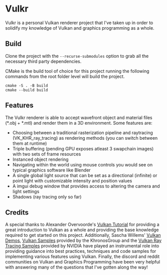 # Vulkr

Vulkr is a personal Vulkan renderer project that I've taken up in order to solidify my knowledge of Vulkan and graphics programming as a whole.

## Build
Clone the project with the `--recurse-submodules` option to grab all the necessary third party dependencies.

CMake is the build tool of choice for this project running the following commands from the root folder level will build the project.
```
cmake -S . -B build
cmake --build build
```

## Features
The Vulkr renderer is able to accept wavefront object and material files (*.obj + *.mtl) and render them in a 3D environment. Some features are:
- Choosing between a traditional rasterization pipeline and raytracing (VK_KHR_ray_tracing) as rendering methods (you can switch between them at runtime)
- Triple buffering (pending GPU exposes atleast 3 swapchain images) with two sets of frame resources
- Instanced object rendering
- Navigating within the world using mouse controls you would see on typical graphics software like Blender
- A single global light source that can be set as a directional (infinite) or point light with customizable intensity and position values
- A imgui debug window that provides access to altering the camera and light settings
- Shadows (ray tracing only so far)

## Credits
A special thanks to Alexander Overvoorde's [Vulkan Tutorial](https://vulkan-tutorial.com/) for providing a great introduction to Vulkan as a whole and providing the base knowledge required to get started on this project. Additionally, Sascha Willems' [Vulkan Demos](https://github.com/SaschaWillems/Vulkan), [Vulkan Samples](https://github.com/KhronosGroup/Vulkan-Samples) provided by the KhronosGroup and the [Vulkan Ray Tracing Samples](https://github.com/nvpro-samples/vk_raytracing_tutorial_KHR) provided by NVIDIA have played an instrumental role into providing guidance into best practices, techniques and code samples for implementing various features using Vulkan. Finally, the discord and reddit communities on Vulkan and Graphics Programming have been very helpful with answering many of the questions that I've gotten along the way!
